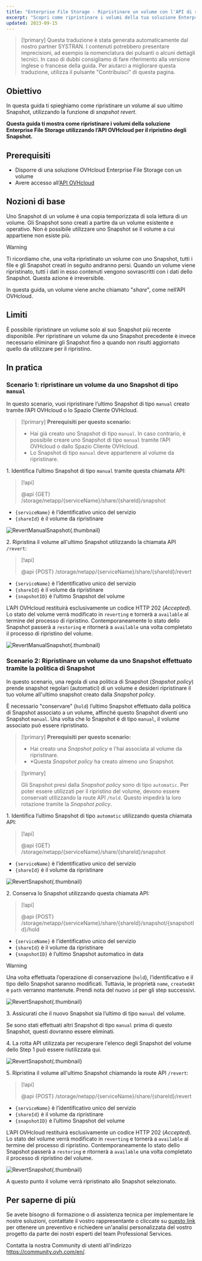 ```yaml
---
title: "Enterprise File Storage - Ripristinare un volume con l'API di ripristino Snapshot"
excerpt: "Scopri come ripristinare i volumi della tua soluzione Enterprise File Storage grazie alla funzionalità di ripristino degli Snapshot fornita dall'API OVHcloud"
updated: 2023-09-15
---
```


> [!primary]
> Questa traduzione è stata generata automaticamente dal nostro partner SYSTRAN. I contenuti potrebbero presentare imprecisioni, ad esempio la nomenclatura dei pulsanti o alcuni dettagli tecnici. In caso di dubbi consigliamo di fare riferimento alla versione inglese o francese della guida. Per aiutarci a migliorare questa traduzione, utilizza il pulsante "Contribuisci" di questa pagina.
>

## Obiettivo

In questa guida ti spieghiamo come ripristinare un volume al suo ultimo Snapshot, utilizzando la funzione di *snapshot revert*.

**Questa guida ti mostra come ripristinare i volumi della soluzione Enterprise File Storage utilizzando l’API OVHcloud per il ripristino degli Snapshot.**

## Prerequisiti

- Disporre di una soluzione OVHcloud Enterprise File Storage con un volume
- Avere accesso all’[API OVHcloud](https://api.ovh.com/)

## Nozioni di base

Uno Snapshot di un volume è una copia temporizzata di sola lettura di un volume.
Gli Snapshot sono creati a partire da un volume esistente e operativo. Non è possibile utilizzare uno Snapshot se il volume a cui appartiene non esiste più.

> [!warning]
>
> Ti ricordiamo che, una volta ripristinato un volume con uno Snapshot, tutti i file e gli Snapshot creati in seguito andranno persi. Quando un volume viene ripristinato, tutti i dati in esso contenuti vengono sovrascritti con i dati dello Snapshot. Questa azione è irreversibile.
>

In questa guida, un volume viene anche chiamato "*share*", come nell’API OVHcloud.

## Limiti

È possibile ripristinare un volume solo al suo Snapshot più recente disponibile. Per ripristinare un volume da uno Snapshot precedente è invece necessario eliminare gli Snapshot fino a quando non risulti aggiornato quello da utilizzare per il ripristino.

## In pratica

### Scenario 1: ripristinare un volume da uno Snapshot di tipo `manual`

In questo scenario, vuoi ripristinare l’ultimo Snapshot di tipo `manual` creato tramite l’API OVHcloud o lo Spazio Cliente OVHcloud.

> [!primary]
> **Prerequisiti per questo scenario:**
>
> - Hai già creato uno Snapshot di tipo `manual`. In caso contrario, è possibile creare uno Snapshot di tipo `manual` tramite l’API OVHcloud o dallo Spazio Cliente OVHcloud.
> - Lo Snapshot di tipo `manual` deve appartenere al volume da ripristinare.

1\. Identifica l’ultimo Snapshot di tipo `manual` tramite questa chiamata API:

> [!api]
>
> @api {GET} /storage/netapp/{serviceName}/share/{shareId}/snapshot
>

- `{serviceName}` è l’identificativo unico del servizio
- `{shareId}` è il volume da ripristinare 

![RevertManualSnapshot](images/use_case_1_step_1.png){.thumbnail}

2\. Ripristina il volume all'ultimo Snapshot utilizzando la chiamata API `/revert`: 

> [!api]
>
> @api {POST} /storage/netapp/{serviceName}/share/{shareId}/revert
>

- `{serviceName}` è l’identificativo unico del servizio
- `{shareId}` è il volume da ripristinare
- `{snapshotID}` è l’ultimo Snapshot del volume

L’API OVHcloud restituirà esclusivamente un codice HTTP 202 (*Accepted*).<br>
Lo stato del volume verrà modificato in `reverting` e tornerà a `available` al termine del processo di ripristino. Contemporaneamente lo stato dello Snapshot passerà a `restoring` e ritornerà a `available` una volta completato il processo di ripristino del volume.

![RevertManualSnapshot](images/use_case_1_step_2.png){.thumbnail}

### Scenario 2: Ripristinare un volume da uno Snapshot effettuato tramite la politica di Snapshot

In questo scenario, una regola di una politica di Snapshot (*Snapshot policy*) prende snapshot regolari (automatici) di un volume e desideri ripristinare il tuo volume all'ultimo snapshot creato dalla *Snapshot policy*.

È necessario "conservare" (`hold`) l’ultimo Snapshot effettuato dalla politica di Snapshot associato a un volume, affinché questo Snapshot diventi uno Snapshot `manual`. Una volta che lo Snapshot è di tipo `manual`, il volume associato può essere ripristinato.

> [!primary]
> **Prerequisiti per questo scenario:**
>
> - Hai creato una *Snapshot policy* e l'hai associata al volume da ripristinare.
> - *Questa *Snapshot policy* ha creato almeno uno Snapshot.

> [!primary]
>
> Gli Snapshot presi dalla *Snapshot policy* sono di tipo `automatic`. Per poter essere utilizzati per il ripristino del volume, devono essere conservati utilizzando la route API `/hold`. Questo impedirà la loro rotazione tramite la *Snapshot policy*.
>

1\. Identifica l’ultimo Snapshot di tipo `automatic` utilizzando questa chiamata API:

> [!api]
>
> @api {GET} /storage/netapp/{serviceName}/share/{shareId}/snapshot
>

- `{serviceName}` è l’identificativo unico del servizio
- `{shareId}` è il volume da ripristinare

![RevertSnapshot](images/use_case_2_step_1.png){.thumbnail}

2\. Conserva lo Snapshot utilizzando questa chiamata API: 

> [!api]
>
> @api {POST} /storage/netapp/{serviceName}/share/{shareId}/snapshot/{snapshotId}/hold

- `{serviceName}` è l’identificativo unico del servizio
- `{shareId}` è il volume da ripristinare
- `{snapshotID}` è l’ultimo Snapshot automatico in data

> [!warning]
>
> Una volta effettuata l’operazione di conservazione (`hold`), l’identificativo e il tipo dello Snapshot saranno modificati. Tuttavia, le proprietà `name`, `createdAt` e `path` verranno mantenute. Prendi nota del nuovo `id` per gli step successivi.
>

![RevertSnapshot](images/use_case_2_step_2.png){.thumbnail}

3\. Assicurati che il nuovo Snapshot sia l’ultimo di tipo `manual` del volume.

Se sono stati effettuati altri Snapshot di tipo `manual` prima di questo Snapshot, questi dovranno essere eliminati.

4\. La rotta API utilizzata per recuperare l'elenco degli Snapshot del volume dello Step 1 può essere riutilizzata qui.

![RevertSnapshot](images/use_case_2_step_3.png){.thumbnail}

5\. Ripristina il volume all'ultimo Snapshot chiamando la route API `/revert`:

> [!api]
>
> @api {POST} /storage/netapp/{serviceName}/share/{shareId}/revert
>

- `{serviceName}` è l’identificativo unico del servizio
- `{shareId}` è il volume da ripristinare
- `{snapshotID}` è l’ultimo Snapshot del volume

L’API OVHcloud restituirà esclusivamente un codice HTTP 202 (*Accepted*).<br>
Lo stato del volume verrà modificato in `reverting` e tornerà a `available` al termine del processo di ripristino. Contemporaneamente lo stato dello Snapshot passerà a `restoring` e ritornerà a `available` una volta completato il processo di ripristino del volume.

![RevertSnapshot](images/use_case_2_step_4.png){.thumbnail}

A questo punto il volume verrà ripristinato allo Snapshot selezionato.

## Per saperne di più <a name="go-further"></a>

Se avete bisogno di formazione o di assistenza tecnica per implementare le nostre soluzioni, contattate il vostro rappresentante o cliccate su [questo link](https://www.ovhcloud.com/it/professional-services/) per ottenere un preventivo e richiedere un'analisi personalizzata del vostro progetto da parte dei nostri esperti del team Professional Services.

Contatta la nostra Community di utenti all'indirizzo <https://community.ovh.com/en/>.